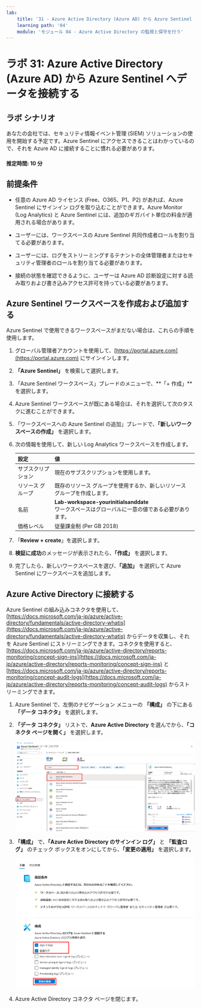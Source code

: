 ```yaml
---
lab:
    title: '31 - Azure Active Directory (Azure AD) から Azure Sentinel へデータを接続する'
    learning path: '04'
    module: 'モジュール 04 - Azure Active Directory の監視と保守を行う'
---
```


# ラボ 31: Azure Active Directory (Azure AD) から Azure Sentinel へデータを接続する

## ラボ シナリオ

あなたの会社では、セキュリティ情報イベント管理 (SIEM) ソリューションの使用を開始する予定です。Azure Sentinel にアクセスできることはわかっているので、それを Azure AD に接続することに慣れる必要があります。

#### 推定時間: 10 分

## 前提条件

- 任意の Azure AD ライセンス (Free、O365、P1、P2) があれば、Azure Sentinel にサインイン ログを取り込むことができます。Azure Monitor (Log Analytics) と Azure Sentinel には、追加のギガバイト単位の料金が適用される場合があります。

- ユーザーには、ワークスペースの Azure Sentinel 共同作成者ロールを割り当てる必要があります。

- ユーザーには、ログをストリーミングするテナントの全体管理者またはセキュリティ管理者のロールを割り当てる必要があります。

- 接続の状態を確認できるように、ユーザーは Azure AD 診断設定に対する読み取りおよび書き込みアクセス許可を持っている必要があります。

## Azure Sentinel ワークスペースを作成および追加する

Azure Sentinel で使用できるワークスペースがまだない場合は、これらの手順を使用します。

1. グローバル管理者アカウントを使用して、[https://portal.azure.com](https://portal.azure.com) にサインインします。

2. **「Azure Sentinel」** を検索して選択します。

3. 「Azure Sentinel ワークスペース」ブレードのメニューで、**「+ 作成」**を選択します。

4. Azure Sentinel ワークスペースが既にある場合は、それを選択して次のタスクに進むことができます。

5. 「ワークスペースへの Azure Sentinel の追加」ブレードで、**「新しいワークスペースの作成」** を選択します。

6. 次の情報を使用して、新しい Log Analytics ワークスペースを作成します。

    | 設定| 値|
    | :--- | :--- |
    | サブスクリプション| 現在のサブスクリプションを使用します。|
    | リソース グループ| 既存のリソース グループを使用するか、新しいリソース グループを作成します。|
    | 名前| **Lab-workspace-yourinitialsanddate**</br>ワークスペースはグローバルに一意の値である必要があります。|
    | 価格レベル| 従量課金制 (Per GB 2018) |

7. 「**Review + create**」を選択します。
8. **検証に成功**のメッセージが表示されたら、**「作成」** を選択します。

9. 完了したら、新しいワークスペースを選び、**「追加」** を選択して Azure Sentinel にワークスペースを追加します。

## Azure Active Directory に接続する

Azure Sentinel の組み込みコネクタを使用して、[https://docs.microsoft.com/ja-jp/azure/active-directory/fundamentals/active-directory-whatis](https://docs.microsoft.com/ja-jp/azure/active-directory/fundamentals/active-directory-whatis) からデータを収集し、それを Azure Sentinel にストリーミングできます。コネクタを使用すると、[https://docs.microsoft.com/ja-jp/azure/active-directory/reports-monitoring/concept-sign-ins](https://docs.microsoft.com/ja-jp/azure/active-directory/reports-monitoring/concept-sign-ins) と [https://docs.microsoft.com/ja-jp/azure/active-directory/reports-monitoring/concept-audit-logs](https://docs.microsoft.com/ja-jp/azure/active-directory/reports-monitoring/concept-audit-logs) からストリーミングできます。

1. Azure Sentinel で、左側のナビゲーション メニューの **「構成」** の下にある **「データ コネクタ」** を選択します。

1. **「データ コネクタ」** リストで、**Azure Active Directory** を選んでから、**「コネクタ ページを開く」** を選択します。

    ![Azure Active Directory コネクタと 「Open connector page」 が強調表示されているデータ コネクタ ブレードを示す画面イメージ](./media/lp4-mod4-sentinel-add-aad-connector.png)

1. **「構成」** で、**「Azure Active Directory のサインイン ログ」** と **「監査ログ」** のチェック ボックスをオンにしてから、**「変更の適用」** を選択します。

    ![Azure Sentinel によって収集された Azure Active Directory ログが選択され、強調表示されている状態を示す画面イメージ](./media/lp4-mod4-sentinel-config-aad-connector.png)

1. Azure Active Directory コネクタ ページを閉じます。
